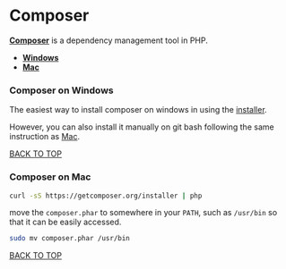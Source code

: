Composer
========
[**Composer**](https://getcomposer.org) is a dependency management tool in PHP.

* [**Windows**](#composer-on-windows)
* [**Mac**](#composer-on-mac)


### Composer on Windows
The easiest way to install composer on windows in using the [installer](https://getcomposer.org/Composer-Setup.exe).

However, you can also install it manually on git bash following the same instruction as [Mac](composer-on-mac).

[BACK TO TOP](https://github.com/ctrl-alt-del/devenv)



### Composer on Mac
```sh
curl -sS https://getcomposer.org/installer | php
```
move the `composer.phar` to somewhere in your `PATH`, such as `/usr/bin` so that it can be easily accessed.
```sh
sudo mv composer.phar /usr/bin
```
[BACK TO TOP](https://github.com/ctrl-alt-del/devenv)
